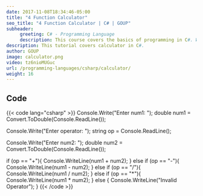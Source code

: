 ```yaml
---
date: 2017-11-08T18:34:46-05:00
title: "4 Function Calculator"
seo_title: "4 Function Calculator | C# | GOUP"
subheader:
     greeting: C# - Programming Language
     description: This course covers the basics of programming in C#. Work your way through the videos/articles and I'll teach you everything you need to know to start your programming journey!
description: This tutorial covers calculator in C#.
author: GOUP
image: calculator.png
video: tz6nioMUGuc
url: /programming-languages/csharp/calculator/
weight: 16
---
```

## Code

{{< code lang="csharp" >}}
Console.Write("Enter num1: ");
double num1 = Convert.ToDouble(Console.ReadLine());

Console.Write("Enter operator: ");
string op = Console.ReadLine();

Console.Write("Enter num2: ");
double num2 = Convert.ToDouble(Console.ReadLine());

if (op == "+"){
     Console.WriteLine(num1 + num2);
} else if (op == "-"){
     Console.WriteLine(num1 - num2);
} else if (op == "/"){
     Console.WriteLine(num1 / num2);
} else if (op == "*"){
     Console.WriteLine(num1 * num2);
} else {
     Console.WriteLine("Invalid Operator");
}
{{< /code >}}